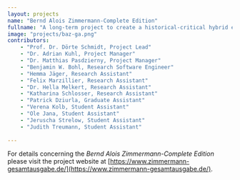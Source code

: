 ```yaml
---
layout: projects
name: "Bernd Alois Zimmermann-Complete Edition"
fullname: "A long-term project to create a historical-critical hybrid edition."
image: "projects/baz-ga.png"
contributors:
    - "Prof. Dr. Dörte Schmidt, Project Lead"
    - "Dr. Adrian Kuhl, Project Manager"
    - "Dr. Matthias Pasdzierny, Project Manager"
    - "Benjamin W. Bohl, Research Software Engineer"
    - "Hemma Jäger, Research Assistant"
    - "Felix Marzillier, Research Assistant"
    - "Dr. Hella Melkert, Research Assistant"
    - "Katharina Schlosser, Research Assistant"
    - "Patrick Dziurla, Graduate Assistant"
    - "Verena Kolb, Student Assistant"
    - "Ole Jana, Student Assistant" 
    - "Jeruscha Strelow, Student Assistant" 
    - "Judith Treumann, Student Assistant" 
    
---
```

For details concerning the _Bernd Alois Zimmermann-Complete Edition_ please visit the project website at [https://www.zimmermann-gesamtausgabe.de/](https://www.zimmermann-gesamtausgabe.de/).
